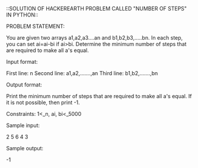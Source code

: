 ::SOLUTION OF HACKEREARTH PROBLEM CALLED "NUMBER OF STEPS" IN PYTHON::

PROBLEM STATEMENT:

You are given two arrays a1,a2,a3....an and b1,b2,b3,.....bn. 
In each step, you can set ai=ai-bi if ai>bi. 
Determine the minimum number of steps that are required to make all a's equal.


Input format:

First line:  n
Second line: a1,a2,.......,an
Third line: b1,b2,.......,bn


Output format:

Print the minimum number of steps that are required to make all a's equal. If it is not possible, then print -1.


Constraints:
1<_n, ai, bi<_5000


Sample input:

2
5 6
4 3


Sample output:

-1
